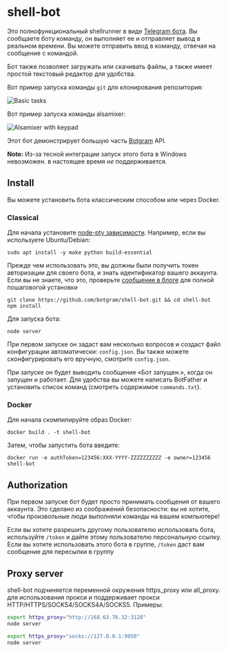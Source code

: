 # shell-bot

Это полнофункциональный shellrunner в виде [Telegram бота][]. Вы сообщаете боту
команду, он выполняет ее и отправляет вывод в реальном времени. Вы можете отправить ввод в
команду, отвечая на сообщение с командой.

Бот также позволяет загружать или скачивать файлы, а также
имеет простой текстовый редактор для удобства.

Вот пример запуска команды `git` для клонирования репозитория:

![Basic tasks](http://i.imgur.com/Xxtoe4G.png)

Вот пример запуска команды alsamixer:

![Alsamixer with keypad](http://i.imgur.com/j8aXFLd.png)

Этот бот демонстрирует большую часть [Botgram][] API.

**Note:** Из-за тесной интеграции запуск этого бота в Windows невозможен.
в настоящее время *не* поддерживается.

## Install

Вы можете установить бота классическим способом или через Docker.

### Classical

Для начала установите [node-pty зависимости](https://github.com/Microsoft/node-pty#dependencies). Например, если вы используете Ubuntu/Debian:

~~~
sudo apt install -y make python build-essential
~~~

Прежде чем использовать это, вы должны были получить токен авторизации для своего бота, и знать идентификатор вашего аккаунта. Если вы не знаете, что это, проверьте [сообщение в блоге](https://jmendeth.com/blog/telegram-shell-bot/) для полной пошаговогой установки

~~~
git clone https://github.com/botgram/shell-bot.git && cd shell-bot
npm install
~~~

Для запуска бота:

~~~
node server
~~~

При первом запуске он задаст вам несколько вопросов и создаст файл конфигурации автоматически: `config.json`. Вы также можете сконфигурировать его вручную, смотрите `config.json`.

При запуске он будет выводить сообщение «Бот запущен.», когда он запущен и работает.
Для удобства вы можете написать BotFather и установить
список команд (смотреть содержимое `commands.txt`).

### Docker

Для начала скомпилируйте образ Docker:
~~~
docker build . -t shell-bot
~~~

Затем, чтобы запустить бота введите:

~~~
docker run -e authToken=123456:XXX-YYYY-ZZZZZZZZZZ -e owner=123456 shell-bot
~~~

## Authorization

При первом запуске бот будет просто принимать сообщения от вашего аккаунта.
Это сделано из соображений безопасности: вы не хотите, чтобы произвольные люди выполняли команды на вашем компьютере!

Если вы хотите разрешить другому пользователю использовать бота, используйте `/token` и дайте этому пользователю персональную ссылку. Если вы хотите использовать этого бота в группе, `/token` даст вам сообщение для пересылки в группу

## Proxy server

shell-bot подчиняется переменной окружения https_proxy или all_proxy.
для использования прокси и поддерживает прокси HTTP/HTTPS/SOCKS4/SOCKS4A/SOCKS5.
Примеры:

~~~ bash
export https_proxy="http://168.63.76.32:3128"
node server

export https_proxy="socks://127.0.0.1:9050"
node server
~~~



[Telegram бота]: https://core.telegram.org/bots
[Botgram]: https://botgram.js.org
